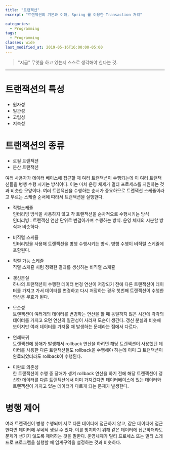 ```yaml
---
title: "트랜잭션"
excerpt: "트랜잭션의 기본과 이해, Spring 를 이용한 Transaction 처리"

categories:
  - Programming
tags:
  - Programming
classes: wide
last_modified_at: 2019-05-16T16:00:00-05:00
---
```


> "지금" 무엇을 하고 있는지 스스로 생각해야 한다는 것. 

***

# 트랜잭션의 특성

- 원자성
- 일관성
- 고립성
- 지속성

# 트랜잭션의 종류 

- 로컬 트랜잭션
- 분산 트랜잭션 

여러 사용자가 데이터 베이스에 접근할 때 여러 트랜잭션이 수행되는데 이 여러 트랜잭션들을 병행 수행 시키는 방식이다. 이는 마치 운영 체제가 멀티 프로세스를 지원하는 것과 비슷한 모양이다. 여러 트랜잭션을 수행하는 순서가 중요하므로 트랜잭션 스케쥴이라고 부르는 스케줄 순서에 따라서 트랜잭션을 실행한다.  

- 직렬스케쥴  
인터리빙 방식을 사용하지 않고 각 트랜잭션을 순차적으로 수행시키는 방식   
인터리빙 : 트랜잭션 연산 단위로 번걸아가며 수행하는 방식. 운영 체제의 시분할 방식과 비슷하다.  

- 비직렬 스케쥴  
인터리빙을 사용해 트랜잭션을 병행 수행시키는 방식. 병행 수행이 비직렬 스케줄에 포함된다.  

- 직렬 가능 스케쥴  
직렬 스케쥴 처럼 정확한 결과를 생성하는 비직렬 스케쥴

- 갱신분실  
하나의 트랜잭션이 수행한 데이터 변경 연산이 저장되기 전에 다른 트랜잭션이 데이터를 가지고 가서 데이터를 변경하고 다시 저장하는 경우 첫번째 트랜잭션이 수행한 연산은 무효가 된다.

- 모순성  
트랜잭션이 여러개의 데이터를 변경하는 연산을 할 때 동일하지 않은 시간에 각각의 데이터를 가지고 오면 연산의 일관성이 사라져 모순이 생긴다. 갱신 분실과 비슷해 보이지만 여러 데이터를 가져올 때 발생하는 문제라는 점에서 다르다.

- 연쇄복귀  
트랜잭션에 장애가 발생해서 rollback 연산을 하려면 해당 트랜잭션이 사용했던 데이터를 사용한 다른 트랜잭션들도 rollback을 수행해야 하는데 이미 그 트랜잭션이 완료되었더라도 rollback이 수행된다.

- 미완료 의존성  
한 트랜잭션이 수행 중 장애가 생겨 rollback 연산을 하기 전에 해당 트랜잭션이 갱신한 데이터를 다른 트랜잭션에서 이미 가져갔다면 데이터베이스에 있는 데이터와 트랜잭션이 가지고 있는 데이터가 다르게 되는 문제가 발생한다.

# 병행 제어 

여러 트랜잭션이 병행 수행되며 서로 다른 데이터에 접근하지 않고, 같은 데이터에 접근한다면 데이터에 무네작 생길 수 있다. 이를 방지하기 위해 같은 데이터에 접근하더라도 문제가 생기지 않도록 제어하는 것을 말한다. 운영체제가 멀티 프로세스 또는 멀티 스레드로 프로그램을 실행할 때 임계구역을 설정하는 것과 비슷하다.